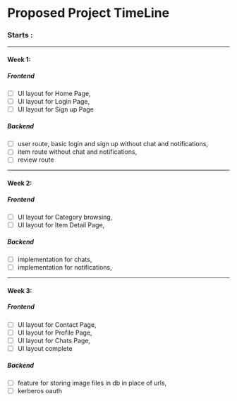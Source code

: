 # Proposed Project TimeLine

### Starts :
****
#### Week 1: 
##### Frontend
- [ ] UI layout for Home Page,
- [ ] UI layout for Login Page,
- [ ] UI layout for Sign up Page

##### Backend
- [ ] user route, basic login and sign up without chat and notifications,
- [ ] item route without chat and notifications,
- [ ] review route
****

#### Week 2:
##### Frontend
- [ ] UI layout for Category browsing,
- [ ] UI layout for Item Detail Page,

##### Backend
- [ ] implementation for chats,
- [ ] implementation for notifications,
****

#### Week 3:
##### Frontend
- [ ] UI layout for Contact Page,
- [ ] UI layout for Profile Page,
- [ ] UI layout for Chats Page,
- [ ] UI layout complete

##### Backend
- [ ] feature for storing image files in db in place of urls,
- [ ] kerberos oauth

